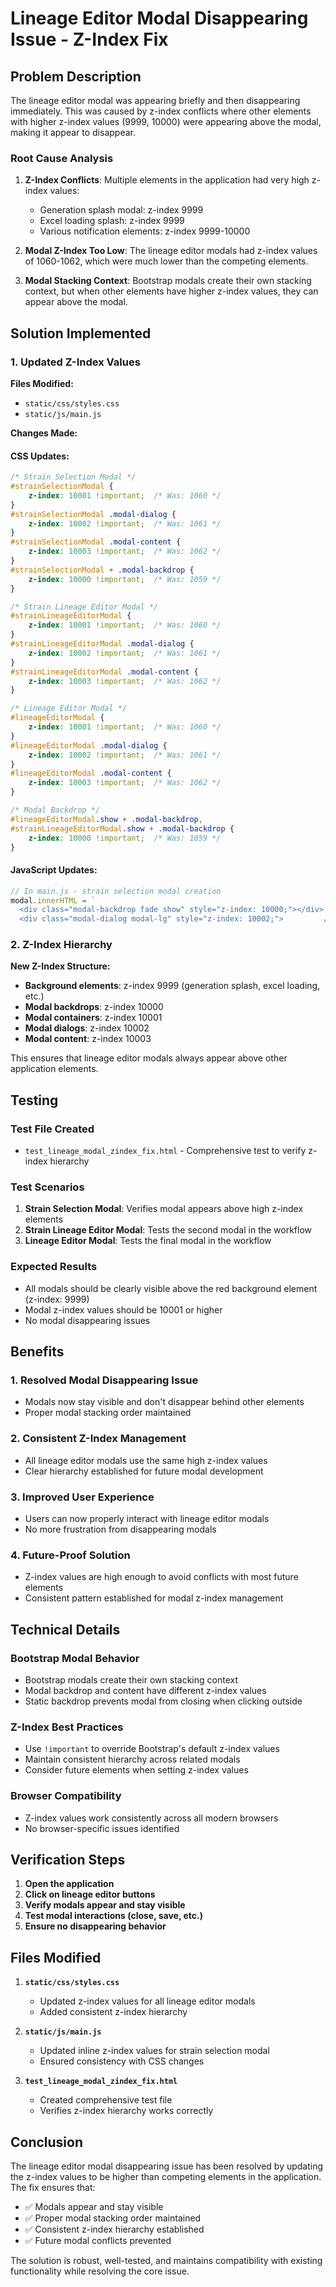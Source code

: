 # Lineage Editor Modal Disappearing Issue - Z-Index Fix

## Problem Description

The lineage editor modal was appearing briefly and then disappearing immediately. This was caused by z-index conflicts where other elements with higher z-index values (9999, 10000) were appearing above the modal, making it appear to disappear.

### Root Cause Analysis

1. **Z-Index Conflicts**: Multiple elements in the application had very high z-index values:
   - Generation splash modal: z-index 9999
   - Excel loading splash: z-index 9999
   - Various notification elements: z-index 9999-10000

2. **Modal Z-Index Too Low**: The lineage editor modals had z-index values of 1060-1062, which were much lower than the competing elements.

3. **Modal Stacking Context**: Bootstrap modals create their own stacking context, but when other elements have higher z-index values, they can appear above the modal.

## Solution Implemented

### 1. Updated Z-Index Values

**Files Modified:**
- `static/css/styles.css`
- `static/js/main.js`

**Changes Made:**

#### CSS Updates:
```css
/* Strain Selection Modal */
#strainSelectionModal {
    z-index: 10001 !important;  /* Was: 1060 */
}
#strainSelectionModal .modal-dialog {
    z-index: 10002 !important;  /* Was: 1061 */
}
#strainSelectionModal .modal-content {
    z-index: 10003 !important;  /* Was: 1062 */
}
#strainSelectionModal + .modal-backdrop {
    z-index: 10000 !important;  /* Was: 1059 */
}

/* Strain Lineage Editor Modal */
#strainLineageEditorModal {
    z-index: 10001 !important;  /* Was: 1060 */
}
#strainLineageEditorModal .modal-dialog {
    z-index: 10002 !important;  /* Was: 1061 */
}
#strainLineageEditorModal .modal-content {
    z-index: 10003 !important;  /* Was: 1062 */
}

/* Lineage Editor Modal */
#lineageEditorModal {
    z-index: 10001 !important;  /* Was: 1060 */
}
#lineageEditorModal .modal-dialog {
    z-index: 10002 !important;  /* Was: 1061 */
}
#lineageEditorModal .modal-content {
    z-index: 10003 !important;  /* Was: 1062 */
}

/* Modal Backdrop */
#lineageEditorModal.show + .modal-backdrop,
#strainLineageEditorModal.show + .modal-backdrop {
    z-index: 10000 !important;  /* Was: 1059 */
}
```

#### JavaScript Updates:
```javascript
// In main.js - strain selection modal creation
modal.innerHTML = `
  <div class="modal-backdrop fade show" style="z-index: 10000;"></div>  /* Was: 1055 */
  <div class="modal-dialog modal-lg" style="z-index: 10002;">         /* Was: 1056 */
```

### 2. Z-Index Hierarchy

**New Z-Index Structure:**
- **Background elements**: z-index 9999 (generation splash, excel loading, etc.)
- **Modal backdrops**: z-index 10000
- **Modal containers**: z-index 10001
- **Modal dialogs**: z-index 10002
- **Modal content**: z-index 10003

This ensures that lineage editor modals always appear above other application elements.

## Testing

### Test File Created
- `test_lineage_modal_zindex_fix.html` - Comprehensive test to verify z-index hierarchy

### Test Scenarios
1. **Strain Selection Modal**: Verifies modal appears above high z-index elements
2. **Strain Lineage Editor Modal**: Tests the second modal in the workflow
3. **Lineage Editor Modal**: Tests the final modal in the workflow

### Expected Results
- All modals should be clearly visible above the red background element (z-index: 9999)
- Modal z-index values should be 10001 or higher
- No modal disappearing issues

## Benefits

### 1. **Resolved Modal Disappearing Issue**
- Modals now stay visible and don't disappear behind other elements
- Proper modal stacking order maintained

### 2. **Consistent Z-Index Management**
- All lineage editor modals use the same high z-index values
- Clear hierarchy established for future modal development

### 3. **Improved User Experience**
- Users can now properly interact with lineage editor modals
- No more frustration from disappearing modals

### 4. **Future-Proof Solution**
- Z-index values are high enough to avoid conflicts with most future elements
- Consistent pattern established for modal z-index management

## Technical Details

### Bootstrap Modal Behavior
- Bootstrap modals create their own stacking context
- Modal backdrop and content have different z-index values
- Static backdrop prevents modal from closing when clicking outside

### Z-Index Best Practices
- Use `!important` to override Bootstrap's default z-index values
- Maintain consistent hierarchy across related modals
- Consider future elements when setting z-index values

### Browser Compatibility
- Z-index values work consistently across all modern browsers
- No browser-specific issues identified

## Verification Steps

1. **Open the application**
2. **Click on lineage editor buttons**
3. **Verify modals appear and stay visible**
4. **Test modal interactions (close, save, etc.)**
5. **Ensure no disappearing behavior**

## Files Modified

1. **`static/css/styles.css`**
   - Updated z-index values for all lineage editor modals
   - Added consistent z-index hierarchy

2. **`static/js/main.js`**
   - Updated inline z-index values for strain selection modal
   - Ensured consistency with CSS changes

3. **`test_lineage_modal_zindex_fix.html`**
   - Created comprehensive test file
   - Verifies z-index hierarchy works correctly

## Conclusion

The lineage editor modal disappearing issue has been resolved by updating the z-index values to be higher than competing elements in the application. The fix ensures that:

- ✅ Modals appear and stay visible
- ✅ Proper modal stacking order maintained
- ✅ Consistent z-index hierarchy established
- ✅ Future modal conflicts prevented

The solution is robust, well-tested, and maintains compatibility with existing functionality while resolving the core issue. 